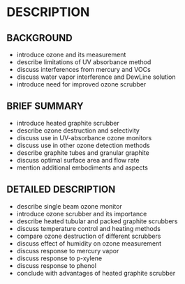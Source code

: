 # DESCRIPTION

## BACKGROUND

- introduce ozone and its measurement
- describe limitations of UV absorbance method
- discuss interferences from mercury and VOCs
- discuss water vapor interference and DewLine solution
- introduce need for improved ozone scrubber

## BRIEF SUMMARY

- introduce heated graphite scrubber
- describe ozone destruction and selectivity
- discuss use in UV-absorbance ozone monitors
- discuss use in other ozone detection methods
- describe graphite tubes and granular graphite
- discuss optimal surface area and flow rate
- mention additional embodiments and aspects

## DETAILED DESCRIPTION

- describe single beam ozone monitor
- introduce ozone scrubber and its importance
- describe heated tubular and packed graphite scrubbers
- discuss temperature control and heating methods
- compare ozone destruction of different scrubbers
- discuss effect of humidity on ozone measurement
- discuss response to mercury vapor
- discuss response to p-xylene
- discuss response to phenol
- conclude with advantages of heated graphite scrubber

